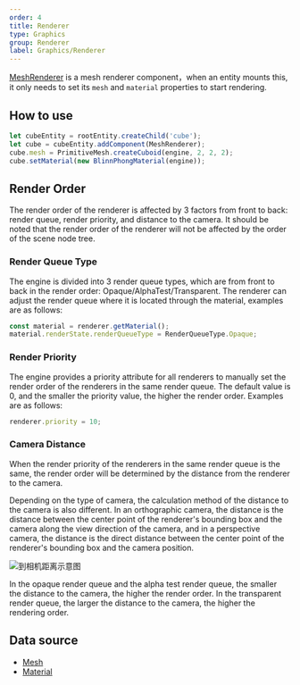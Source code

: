 ```yaml
---
order: 4
title: Renderer
type: Graphics
group: Renderer
label: Graphics/Renderer
---
```


[MeshRenderer](${api}core/MeshRenderer) is a mesh renderer component，when an entity mounts this, it only needs to set its `mesh` and `material` properties to start rendering.

## How to use

```typescript
let cubeEntity = rootEntity.createChild('cube');
let cube = cubeEntity.addComponent(MeshRenderer);
cube.mesh = PrimitiveMesh.createCuboid(engine, 2, 2, 2);
cube.setMaterial(new BlinnPhongMaterial(engine));
```
<playground src="scene-basic.ts"></playground>

## Render Order

The render order of the renderer is affected by 3 factors from front to back: render queue, render priority, and distance to the camera. It should be noted that the render order of the renderer will not be affected by the order of the scene node tree.

### Render Queue Type

The engine is divided into 3 render queue types, which are from front to back in the render order: Opaque/AlphaTest/Transparent. The renderer can adjust the render queue where it is located through the material, examples are as follows:

```typescript
const material = renderer.getMaterial();
material.renderState.renderQueueType = RenderQueueType.Opaque;
```

### Render Priority

The engine provides a priority attribute for all renderers to manually set the render order of the renderers in the same render queue. The default value is 0, and the smaller the priority value, the higher the render order. Examples are as follows:

```typescript
renderer.priority = 10;
```

### Camera Distance

When the render priority of the renderers in the same render queue is the same, the render order will be determined by the distance from the renderer to the camera.

Depending on the type of camera, the calculation method of the distance to the camera is also different. In an orthographic camera, the distance is the distance between the center point of the renderer's bounding box and the camera along the view direction of the camera, and in a perspective camera, the distance is the direct distance between the center point of the renderer's bounding box and the camera position.

![到相机距离示意图](https://mdn.alipayobjects.com/huamei_w6ifet/afts/img/A*gYvyQp6qD3YAAAAAAAAAAAAADjCHAQ/original)

In the opaque render queue and the alpha test render queue, the smaller the distance to the camera, the higher the render order. In the transparent render queue, the larger the distance to the camera, the higher the rendering order.

## Data source

- [Mesh](${docs}mesh)
- [Material](${docs}material)
